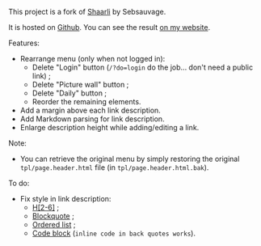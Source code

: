 This project is a fork of [Shaarli](http://sebsauvage.net/wiki/doku.php?id=php:shaarli) by Sebsauvage.

It is hosted on [Github](https://github.com/abeaumet/shaarli). You can see the
result [on my website](http://shaarli.beaumet.fr).

Features:
* Rearrange menu (only when not logged in):
  * Delete "Login" button (`/?do=login` do the job... don't need a public link) ;
  * Delete "Picture wall" button ;
  * Delete "Daily" button ;
  * Reorder the remaining elements.
* Add a margin above each link description.
* Add Markdown parsing for link description.
* Enlarge description height while adding/editing a link.

Note:
* You can retrieve the original menu by simply restoring the original
  `tpl/page.header.html` file (in `tpl/page.header.html.bak`).

To do:
* Fix style in link description:
  * [H[2-6]](https://daringfireball.net/projects/markdown/syntax#header) ;
  * [Blockquote](https://daringfireball.net/projects/markdown/syntax#blockquote) ;
  * [Ordered list](https://daringfireball.net/projects/markdown/syntax#list) ;
  * [Code block](https://daringfireball.net/projects/markdown/syntax#precode) (`inline code in back quotes works`).
